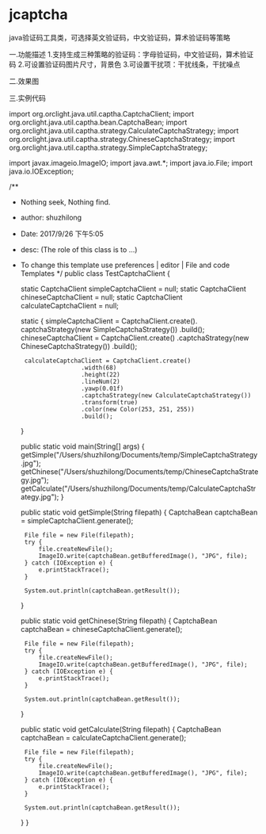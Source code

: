 # jcaptcha
java验证码工具类，可选择英文验证码，中文验证码，算术验证码等策略

一.功能描述
  1.支持生成三种策略的验证码：字母验证码，中文验证码，算术验证码
  2.可设置验证码图片尺寸，背景色
  3.可设置干扰项：干扰线条，干扰噪点


二.效果图


三.实例代码

import org.orclight.java.util.captha.CaptchaClient;
import org.orclight.java.util.captha.bean.CaptchaBean;
import org.orclight.java.util.captha.strategy.CalculateCaptchaStrategy;
import org.orclight.java.util.captha.strategy.ChineseCaptchaStrategy;
import org.orclight.java.util.captha.strategy.SimpleCaptchaStrategy;

import javax.imageio.ImageIO;
import java.awt.*;
import java.io.File;
import java.io.IOException;

/**
 * Nothing seek, Nothing find.
 * author: shuzhilong
 * Date: 2017/9/26 下午5:05
 * desc: (The role of this class is to ...)
 * To change this template use preferences | editor | File and code Templates
 */
public class TestCaptchaClient {

    static CaptchaClient simpleCaptchaClient = null;
    static CaptchaClient chineseCaptchaClient = null;
    static CaptchaClient calculateCaptchaClient = null;


    static {
        simpleCaptchaClient = CaptchaClient.create().
                            captchaStrategy(new SimpleCaptchaStrategy())
                            .build();
        chineseCaptchaClient = CaptchaClient.create()
                        .captchaStrategy(new ChineseCaptchaStrategy())
                        .build();

        calculateCaptchaClient = CaptchaClient.create()
                        .width(68)
                        .height(22)
                        .lineNum(2)
                        .yawp(0.01f)
                        .captchaStrategy(new CalculateCaptchaStrategy())
                        .transform(true)
                        .color(new Color(253, 251, 255))
                        .build();
    }

    public static void main(String[] args) {
        getSimple("/Users/shuzhilong/Documents/temp/SimpleCaptchaStrategy.jpg");
        getChinese("/Users/shuzhilong/Documents/temp/ChineseCaptchaStrategy.jpg");
        getCalculate("/Users/shuzhilong/Documents/temp/CalculateCaptchaStrategy.jpg");
    }

    public static void getSimple(String filepath) {
        CaptchaBean captchaBean = simpleCaptchaClient.generate();

        File file = new File(filepath);
        try {
            file.createNewFile();
            ImageIO.write(captchaBean.getBufferedImage(), "JPG", file);
        } catch (IOException e) {
            e.printStackTrace();
        }

        System.out.println(captchaBean.getResult());

    }

    public static void getChinese(String filepath) {
        CaptchaBean captchaBean = chineseCaptchaClient.generate();

        File file = new File(filepath);
        try {
            file.createNewFile();
            ImageIO.write(captchaBean.getBufferedImage(), "JPG", file);
        } catch (IOException e) {
            e.printStackTrace();
        }

        System.out.println(captchaBean.getResult());

    }

    public static void getCalculate(String filepath) {
        CaptchaBean captchaBean = calculateCaptchaClient.generate();

        File file = new File(filepath);
        try {
            file.createNewFile();
            ImageIO.write(captchaBean.getBufferedImage(), "JPG", file);
        } catch (IOException e) {
            e.printStackTrace();
        }

        System.out.println(captchaBean.getResult());

    }
}
